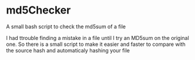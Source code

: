 # md5Checker
A small bash script to check the md5sum of a file

I had ttrouble finding a mistake in a file until I try an MD5sum on the original one.
So there is a small script to make it easier and faster to compare with the source hash and automaticaly hashing your file 
